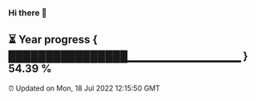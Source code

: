 ### Hi there 👋
⏳ Year progress { ████████████████▁▁▁▁▁▁▁▁▁▁▁▁▁▁ } 54.39 %
---
⏰ Updated on Mon, 18 Jul 2022 12:15:50 GMT

